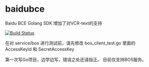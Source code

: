 # baidubce
Baidu BCE Golang SDK
增加了对VCR-text的支持

[![Build Status](https://travis-ci.org/xybstone/baidubce.svg?branch=master)](https://travis-ci.org/xybstone/baidubce)

在对 service/bos 进行测试前，请先修改 bos_client_test.go 里面的 AccessKeyId 和 SecretAccessKey

第一次写Go项目，边学边写，错误之处还请指正。
目前仅支持BOS服务。
